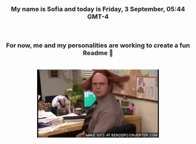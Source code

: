 


<div align="center">
<h3 >My name is Sofia and today is Friday, 3 September, 05:44 GMT-4</h3><br>
<h3 >For now, me and my personalities are working to create a fun Readme 👋
</h3><br>
<img src='img/dwight.gif' alt='working...'/>
</div>
